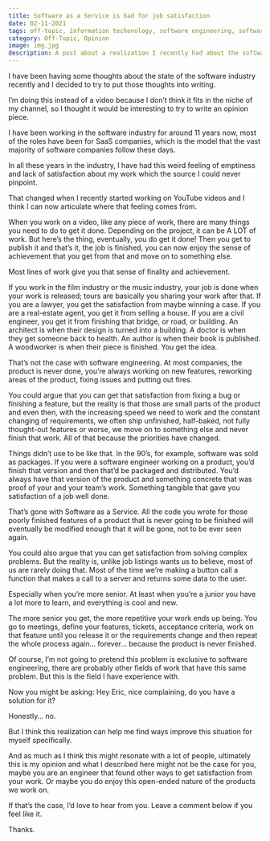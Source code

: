 ```yaml
---
title: Software as a Service is bad for job satisfaction
date: 02-11-2021
tags: off-topic, information techonology, software engineering, software industry, saas, software as a service
category: Off-Topic, Opinion
image: img.jpg
description: A post about a realization I recently had about the software industry. How SaaS is bad for software engineer work satisfaction.
---
```


I have been having some thoughts about the state of the software industry recently and I decided to try to put those thoughts into writing.

I’m doing this instead of a video because I don’t think it fits in the niche of my channel, so I thought it would be interesting to try to write an opinion piece.

I have been working in the software industry for around 11 years now, most of the roles have been for SaaS companies, which is the model that the vast majority of software companies follow these days.

In all these years in the industry, I have had this weird feeling of emptiness and lack of satisfaction about my work which the source I could never pinpoint.

That changed when I recently started working on YouTube videos and I think I can now articulate where that feeling comes from.

When you work on a video, like any piece of work, there are many things you need to do to get it done. Depending on the project, it can be A LOT of work.
But here’s the thing, eventually, you do get it done! Then you get to publish it and that’s it, the job is finished, you can now enjoy the sense of achievement that you get from that and move on to something else.

Most lines of work give you that sense of finality and achievement.

If you work in the film industry or the music industry, your job is done when your work is released; tours are basically you sharing your work after that. If you are a lawyer, you get the satisfaction from maybe winning a case. If you are a real-estate agent, you get it from selling a house. If you are a civil engineer, you get it from finishing that bridge, or road, or building. An architect is when their design is turned into a building. A doctor is when they get someone back to health. An author is when their book is published. A woodworker is when their piece is finished. You get the idea.

That’s not the case with software engineering. At most companies, the product is never done, you’re always working on new features, reworking areas of the product, fixing issues and putting out fires.

You could argue that you can get that satisfaction from fixing a bug or finishing a feature, but the reality is that those are small parts of the product and even then, with the increasing speed we need to work and the constant changing of requirements, we often ship unfinished, half-baked, not fully thought-out features or worse, we move on to something else and never finish that work. All of that because the priorities have changed.

Things didn’t use to be like that. In the 90’s, for example, software was sold as packages. If you were a software engineer working on a product, you’d finish that version and then that’d be packaged and distributed. You’d always have that version of the product and something concrete that was proof of your and your team’s work. Something tangible that gave you satisfaction of a job well done.

That’s gone with Software as a Service. All the code you wrote for those poorly finished features of a product that is never going to be finished will eventually be modified enough that it will be gone, not to be ever seen again.

You could also argue that you can get satisfaction from solving complex problems. But the reality is, unlike job listings wants us to believe, most of us are rarely doing that. Most of the time we’re making a button call a function that makes a call to a server and returns some data to the user.

Especially when you’re more senior. At least when you’re a junior you have a lot more to learn, and everything is cool and new.

The more senior you get, the more repetitive your work ends up being. You go to meetings, define your features, tickets, acceptance criteria, work on that feature until you release it or the requirements change and then repeat the whole process again… forever… because the product is never finished.

Of course, I’m not going to pretend this problem is exclusive to software engineering, there are probably other fields of work that have this same problem. But this is the field I have experience with.

Now you might be asking: Hey Eric, nice complaining, do you have a solution for it?

Honestly… no.

But I think this realization can help me find ways improve this situation for myself specifically.

And as much as I think this might resonate with a lot of people, ultimately this is my opinion and what I described here might not be the case for you, maybe you are an engineer that found other ways to get satisfaction from your work. Or maybe you do enjoy this open-ended nature of the products we work on.

If that’s the case, I’d love to hear from you. Leave a comment below if you feel like it.

Thanks.
